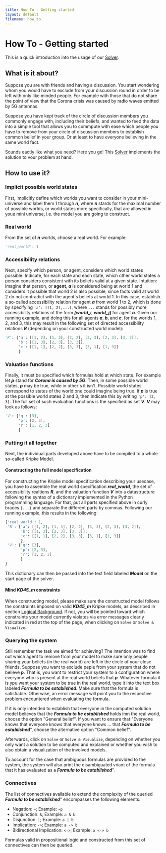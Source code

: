 ```yaml
---
title: How To - Getting started
layout: default
filename: how_to
--- 
```

# How To - Getting started

This is a quick introduction into the usage of our [Solver](https://bick95.pythonanywhere.com/). 

## What is it about? 

Suppose you are with friends and having a discussion. You start wondering whom you would have to exclude from your discussion round in order to be left with only like minded people. For example with those that do not share the point of view that the Corona crisis was caused by radio waves emitted by 5G antennas. 

Suppose you have kept track of the circle of discussion members you commonly engage with, including their beliefs, and wanted to feed the data into a simple tool that allows you to commpute with ease which people you have to remove from your circle of discussion members to establish common belief in your group. Or at least to have everyone believing in the same world fact. 

Sounds eactly like what you need? Here you go! This [Solver](https://bick95.pythonanywhere.com/) implements the solution to vour problem at hand. 

## How to use it?

### Implicit possible world states

First, implicitly define which worlds you want to consider in your mini-universe and label them 1 through **_n_**, where **_n_** stards for the maximal number of possible worlds, or world states more specifically, that are allowed in youe mini universe, i.e. the model you are going to construct. 

### Real world

From the set of **_n_** worlds, choose a real world. For example:

```python
'real_world': 1
```

### Accessibility relations

Next, specify which person, or agent, considers which world states possible. Indicate, for each state and each state, which other world states a person considers consistent with its beliefs valid at a given state. 
Intuition: Imagine that person, or **agent**, **_a_** is considered being at world 1 and considers it possible that world 2 is also possible, since facts valid at world 2 do not contradict with the agent's beliefs at world 1. 
In this case, establish a so-called accessibility relation for agent **_a_** from world 1 to 2, which is done by specifying `'a': [[1, 2],...]`, where `...` stands for possibly more accessibility relations of the form **_[world_i, world_j]_** for agent **_a_**. Given our running example, and doing this for all agents **_a_**, **_b_**, and **_c_**, for the worlds 1, 2, and 3, this may result in the following set of directed accessibility relations **_R_** (depending on your constructed world model):

```python
'R': {'a': [[1, 2], [1, 3], [2, 2], [3, 3], [2, 3], [3, 2]], 
      'b': [[1, 3], [2, 3], [3, 3]], 
      'c': [[1, 1], [2, 2], [3, 3], [3, 1], [1, 3]]
      }
```

### Valuation functions

Finally, it must be specified which formulas hold at which state. For example let **_p_** stand for **_Corona is caused by 5G_**. Then, in some possible world states, **_p_** may be true, while in other's it isn't. Possible world states correspond to states of the world one could imagine being true. If **_p_** is true at the possible world states 2 and 3, then indicate this by writing `'p': [2, 3]`. The full set of such evaluation functions is the specified as set **_V_**. **_V_** may look as follows:

```python
'V': {'q': [3], 
      'p': [2, 3], 
      'r': [1, 2, 3]
      }
```

### Putting it all together

Next, the individual parts developed above have to be compiled to a whole so-called Kripke Model. 

#### Constructing the full model specification

For constructing the Kripke model specification describing your usecase, you have to assemble the real world specification **_real_world_**, the set of accessibility realtions **_R_**, and the valuation function **_V_** into a datastructure following the syntax of a dictionary implemented in the Python programming language. For that, put all parts specified above in curly braces `{...}` and separate the different parts by commas. Following our running example, this results in the following:

```python
{'real_world': 1, 
 'R': {'a': [[1, 2], [1, 3], [2, 2], [3, 3], [2, 3], [3, 2]], 
       'b': [[1, 3], [2, 3], [3, 3]], 
       'c': [[1, 1], [2, 2], [3, 3], [3, 1], [1, 3]]
       }, 
 'V': {'q': [3], 
       'p': [2, 3], 
       'r': [1, 2, 3]
       }
}
```

This dictionary can then be passed into the text field labeled **_Model_** on the start page of the solver. 

#### Mind **_KD45_m_** constraints

When constructing model, please make sure the constructed model follows the constraints imposed on valid **_KD45_m_** Kripke models, as described in section [Logical Background](https://bick95.github.io/beliefmaker/logical_background). If not, you will be pointed toward which constraints your model currently violates via error messages clearly indicated in red at the top of the page, when clicking on `Solve` or `Solve & Visualize`. 

### Querying the system

Still remember the task we aimed for achieving? The intention was to find out which agent to remove from your model to make sure only people sharing your beliefs (in the real world) are left in the circle of your close friends. Suppose you want to exclude peple from your system that do not believe **_p_**. That is, you want to restrict your system to a configuration where everyone who is present at the real world beliefs that **_p_**. 
Whatever formula it is ypu want your system to be true in the real world, type it into the text box labeled **_Formula to be established_**. Make sure that the formula is satisfiable. Otherwise, an error message will point you to the respective problem encountered when evaluating the formula. 

If it is only intended to establish that everyone in the computed solution model believes that the **_Formula to be established_** holds imn the real world, choose the option "General belief". If you want to ensure that "Everyone knows that everyone knows that everyone knows ... that **_Formula to be established_**", choose the alternative option "Common belief". 

Afterwards, click on `Solve` or `Solve & Visualize`, depending on whether you only want a solution to be computed and explained or whether you wish to also obtain a visualization of the involved models. 

To account for the case that ambiguous formulas are provided to the system, the system will also print the disambiguated vriant of the formula that it has evaluated as a **_Formula to be established_**". 

### Connectives

The list of connectives available to extend the complexity of the queried **_Formula to be established_**" encompasses the following elements: 

* Negation: `~`; Example: `~p`
* Conjunction: `&`; Example: `a & b`
* Disjunction:  `|`; Example: `a | b` 
* Implication: `->`; Example: `a -> b`
* Bidirectional Implication: `<->`; Example: `a <-> b`

Formulas valid in propositional logic and constructed from this set of connectives can then be queried. 
